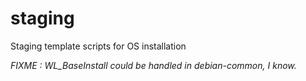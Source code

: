 # staging
Staging template scripts for OS installation

_FIXME : WL_BaseInstall could be handled in debian-common, I know._
